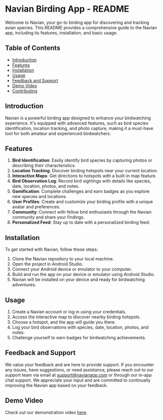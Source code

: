 # Navian Birding App - README

Welcome to Navian, your go-to birding app for discovering and tracking avian species. This README provides a comprehensive guide to the Navian app, including its features, installation, and basic usage.

## Table of Contents

- [Introduction](#introduction)
- [Features](#features)
- [Installation](#installation)
- [Usage](#usage)
- [Feedback and Support](#feedback-and-support)
- [Demo Video](#demo-video)
- [Contributing](#contributing)

## Introduction

Navian is a powerful birding app designed to enhance your birdwatching experience. It's equipped with advanced features, such as bird species identification, location tracking, and photo capture, making it a must-have tool for both amateur and experienced birdwatchers.

## Features

1. **Bird Identification**: Easily identify bird species by capturing photos or describing their characteristics.
2. **Location Tracking**: Discover birding hotspots near your current location.
3. **Interactive Maps**: Get directions to hotspots with a built-in map feature.
4. **Bird Observation Log**: Record bird sightings with details like species, date, location, photos, and notes.
5. **Gamification**: Complete challenges and earn badges as you explore new species and locations.
6. **User Profiles**: Create and customize your birding profile with a unique avatar and preferences.
7. **Community**: Connect with fellow bird enthusiasts through the Navian community and share your findings.
8. **Personalized Feed**: Stay up to date with a personalized birding feed.

## Installation

To get started with Navian, follow these steps:

1. Clone the Navian repository to your local machine.
2. Open the project in Android Studio.
3. Connect your Android device or emulator to your computer.
4. Build and run the app on your device or emulator using Android Studio.
5. Navian will be installed on your device and ready for birdwatching adventures.

## Usage

1. Create a Navian account or log in using your credentials.
2. Access the interactive map to discover nearby birding hotspots.
3. Choose a hotspot, and the app will guide you there.
4. Log your bird observations with species, date, location, photos, and notes.
5. Challenge yourself to earn badges for birdwatching achievements.

## Feedback and Support

We value your feedback and are here to provide support. If you encounter any issues, have suggestions, or need assistance, please reach out to our support team via email at support@navianapp.com or through our in-app chat support. We appreciate your input and are committed to continually improving the Navian app based on your feedback.

## Demo Video

Check out our demonstration video [here](https://your-demo-video-link.com).
